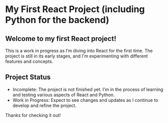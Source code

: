 # My First React Project (including Python for the backend)

## Welcome to my first React project! 

This is a work in progress as I’m diving into React for the first time. The project is still in its early stages, and I'm experimenting with different features and concepts.

## Project Status

- Incomplete: The project is not finished yet. I'm in the process of learning and testing various aspects of React and Python.
- Work in Progress: Expect to see changes and updates as I continue to develop and refine the project.

Thanks for checking it out!

